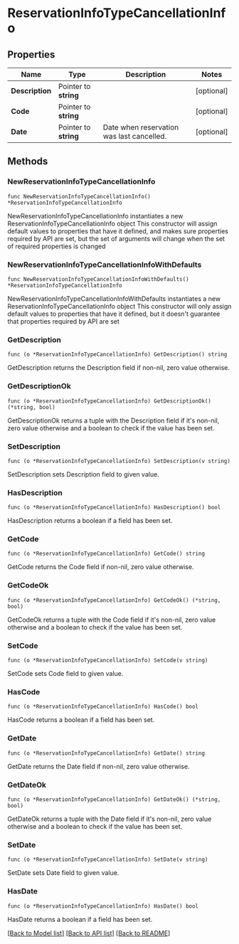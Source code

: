 # ReservationInfoTypeCancellationInfo

## Properties

Name | Type | Description | Notes
------------ | ------------- | ------------- | -------------
**Description** | Pointer to **string** |  | [optional] 
**Code** | Pointer to **string** |  | [optional] 
**Date** | Pointer to **string** | Date when reservation was last cancelled. | [optional] 

## Methods

### NewReservationInfoTypeCancellationInfo

`func NewReservationInfoTypeCancellationInfo() *ReservationInfoTypeCancellationInfo`

NewReservationInfoTypeCancellationInfo instantiates a new ReservationInfoTypeCancellationInfo object
This constructor will assign default values to properties that have it defined,
and makes sure properties required by API are set, but the set of arguments
will change when the set of required properties is changed

### NewReservationInfoTypeCancellationInfoWithDefaults

`func NewReservationInfoTypeCancellationInfoWithDefaults() *ReservationInfoTypeCancellationInfo`

NewReservationInfoTypeCancellationInfoWithDefaults instantiates a new ReservationInfoTypeCancellationInfo object
This constructor will only assign default values to properties that have it defined,
but it doesn't guarantee that properties required by API are set

### GetDescription

`func (o *ReservationInfoTypeCancellationInfo) GetDescription() string`

GetDescription returns the Description field if non-nil, zero value otherwise.

### GetDescriptionOk

`func (o *ReservationInfoTypeCancellationInfo) GetDescriptionOk() (*string, bool)`

GetDescriptionOk returns a tuple with the Description field if it's non-nil, zero value otherwise
and a boolean to check if the value has been set.

### SetDescription

`func (o *ReservationInfoTypeCancellationInfo) SetDescription(v string)`

SetDescription sets Description field to given value.

### HasDescription

`func (o *ReservationInfoTypeCancellationInfo) HasDescription() bool`

HasDescription returns a boolean if a field has been set.

### GetCode

`func (o *ReservationInfoTypeCancellationInfo) GetCode() string`

GetCode returns the Code field if non-nil, zero value otherwise.

### GetCodeOk

`func (o *ReservationInfoTypeCancellationInfo) GetCodeOk() (*string, bool)`

GetCodeOk returns a tuple with the Code field if it's non-nil, zero value otherwise
and a boolean to check if the value has been set.

### SetCode

`func (o *ReservationInfoTypeCancellationInfo) SetCode(v string)`

SetCode sets Code field to given value.

### HasCode

`func (o *ReservationInfoTypeCancellationInfo) HasCode() bool`

HasCode returns a boolean if a field has been set.

### GetDate

`func (o *ReservationInfoTypeCancellationInfo) GetDate() string`

GetDate returns the Date field if non-nil, zero value otherwise.

### GetDateOk

`func (o *ReservationInfoTypeCancellationInfo) GetDateOk() (*string, bool)`

GetDateOk returns a tuple with the Date field if it's non-nil, zero value otherwise
and a boolean to check if the value has been set.

### SetDate

`func (o *ReservationInfoTypeCancellationInfo) SetDate(v string)`

SetDate sets Date field to given value.

### HasDate

`func (o *ReservationInfoTypeCancellationInfo) HasDate() bool`

HasDate returns a boolean if a field has been set.


[[Back to Model list]](../README.md#documentation-for-models) [[Back to API list]](../README.md#documentation-for-api-endpoints) [[Back to README]](../README.md)



